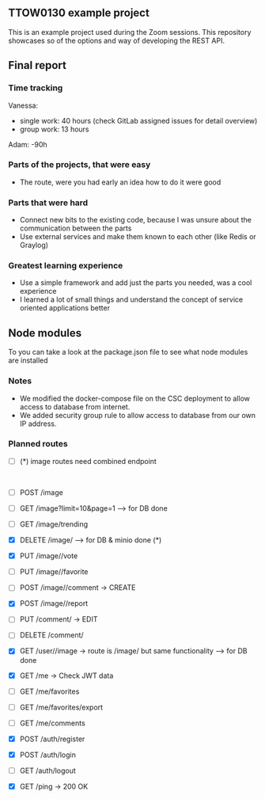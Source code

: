 ## TTOW0130 example project

This is an example project used during the Zoom sessions.
This repository showcases so of the options and way of developing the REST API.

## Final report
### Time tracking
Vanessa:
  - single work: 40 hours (check GitLab assigned issues for detail overview)
  - group work: 13 hours

Adam:
  -90h 

### Parts of the projects, that were easy
- The route, were you had early an idea how to do it were good

### Parts that were hard
- Connect new bits to the existing code, because I was unsure about the communication between the parts
- Use external services and make them known to each other (like Redis or Graylog)

### Greatest learning experience
- Use a simple framework and add just the parts you needed, was a cool experience
- I learned a lot of small things and understand the concept of service oriented applications better

## Node modules
To you can take a look at the package.json file to see what node modules are installed

### Notes
- We modified the docker-compose file on the CSC deployment to allow access to database from internet.
- We added security group rule to allow access to database from our own IP address.

### Planned routes

- [ ] (*) image routes need combined endpoint
  
  <br>
  
- [ ] POST /image
- [ ] GET /image?limit=10&page=1 --> for DB done
- [ ] GET /image/trending
- [x] DELETE /image/<image-id> --> for DB & minio done (*)
- [x] PUT /image/<image-id>/vote
- [ ] PUT /image/<image-id>/favorite
- [ ] POST /image/<image-id>/comment -> CREATE
- [x] POST /image/<image-id>/report

- [ ] PUT /comment/<comment-id> -> EDIT
- [ ] DELETE /comment/<comment-id>

- [x] GET /user/<user-id>/image -> route is /image/<user-id> but same functionality --> for DB done

- [x] GET /me -> Check JWT data
- [ ] GET /me/favorites
- [ ] GET /me/favorites/export
- [ ] GET /me/comments

- [x] POST /auth/register
- [x] POST /auth/login
- [ ] GET /auth/logout

- [x] GET /ping -> 200 OK
